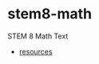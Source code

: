 # stem8-math

STEM 8 Math Text

* [resources](https://github.com/janzeteachesit/stem8-math/blob/master/src/resources.md)




